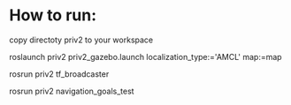 # How to run:

copy directoty priv2 to your workspace

roslaunch priv2 priv2_gazebo.launch localization_type:='AMCL' map:=map

rosrun priv2 tf_broadcaster 

rosrun priv2 navigation_goals_test
